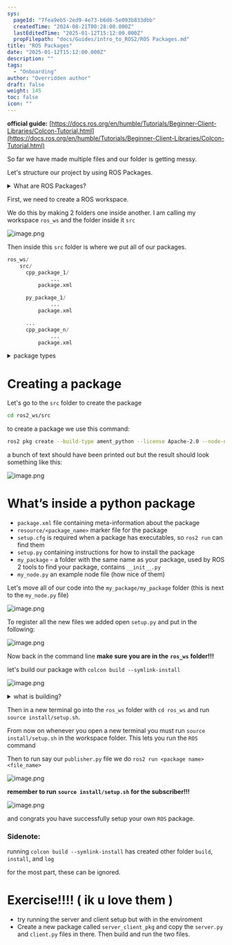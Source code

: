 ```yaml
---
sys:
  pageId: "7fea9eb5-2ed9-4e73-b6d6-5e093b833dbb"
  createdTime: "2024-08-21T00:28:00.000Z"
  lastEditedTime: "2025-01-12T15:12:00.000Z"
  propFilepath: "docs/Guides/intro_to_ROS2/ROS Packages.md"
title: "ROS Packages"
date: "2025-01-12T15:12:00.000Z"
description: ""
tags:
  - "Onboarding"
author: "Overridden author"
draft: false
weight: 145
toc: false
icon: ""
---
```


**official guide:** [https://docs.ros.org/en/humble/Tutorials/Beginner-Client-Libraries/Colcon-Tutorial.html](https://docs.ros.org/en/humble/Tutorials/Beginner-Client-Libraries/Colcon-Tutorial.html)

So far we have made multiple files and our folder is getting messy.

Let's structure our project by using ROS Packages.

<details>

<summary>What are ROS Packages?</summary>

ROS Packages are, as the name implies, packages of code that are highly sharable between ROS developers.

They consist of a folder, `package.xml` file, and source code

```python
      cpp_package_1/
		      ... imagine much code files here ..
          package.xml
```

</details>

First, we need to create a ROS workspace.

We do this by making 2 folders one inside another. I am calling my workspace `ros_ws` and the folder inside it `src`

![image.png](https://prod-files-secure.s3.us-west-2.amazonaws.com/d518164a-d88e-44d1-a4ee-3adb3bd8bce0/70706947-fd18-4537-a67b-e12946812d31/image.png?X-Amz-Algorithm=AWS4-HMAC-SHA256&X-Amz-Content-Sha256=UNSIGNED-PAYLOAD&X-Amz-Credential=ASIAZI2LB466QOXCKY7J%2F20250203%2Fus-west-2%2Fs3%2Faws4_request&X-Amz-Date=20250203T150751Z&X-Amz-Expires=3600&X-Amz-Security-Token=IQoJb3JpZ2luX2VjEP7%2F%2F%2F%2F%2F%2F%2F%2F%2F%2FwEaCXVzLXdlc3QtMiJIMEYCIQDRa49jjyFkn4Pxcn6JDreJfWlrGYXHdBM6FfGLm%2B0e1AIhAOm9rdAl5jHcj1pEa%2F%2BPOB%2BMAITA%2FFqsAPiyuUdYb%2FmyKv8DCBcQABoMNjM3NDIzMTgzODA1IgwN5zaCmEv7IcjcO9kq3APVpPPRLEa4CJ%2FweIweQdIWzllQFeUgi%2FImHRW%2F6xXecQjCNJlRUMoETzAuBxObLTr8au25uMp%2FfnemxS2Lt4cVAAR5561v%2FfJfNtzB4TW8aDxPjFMd4d5oF6FCFqx9v1rX%2BD3FjJX61DA3UoyOG%2FQHNczRCKjujoa3%2BGhYmv0%2Fwk0e6nWCeg3sybz%2FimseHZ92QcNB8%2BzWtQaqLIG3TZJzClT2IOEBeRHM3DAVd1GMVqyHGlhrMvmq5ahjZU39m8%2BwIy3h35D4lUABHsSJT5X8kYcswq8T3%2Bc%2FoP4sjAvUGGSzs%2BvnlqfBpUBNNY2Qko6fTR2jcd2UKzx95tHJIfuSpopJuhRt9slpg4FFBYPSCmZFjtRWD6NDxF%2FSF%2BAlr3cSeAV3F1s4OKK7uL%2B0qNEfq66Tu4%2Bfgl5%2FY%2BwCDivUyHMxTIXfbqaKIDETP%2B9ERRZlrM%2FlJvA8g5FM%2Bpxm5i6%2FQ%2BX15X3qa2p%2BqYsTxRZnYfwYShZlb0dAkvwBvZWLRlX9ozZutNA4PHhG4qS6sI91T6O5fhJWib9mPk2SzOfvMMS%2F%2FBy%2BrBBB%2Fx8IRWVwjOI1EmhvwwOzGqNRe761RSRAh6TJiW4QQVqz91M3EqRbVg%2BZmvJ3aaB%2Bs7%2FlfDCWj4O9BjqkAXvaemHsWmf8POM5FEP0rC018g7ruOoxJp3x%2Br4Z4l0d37tC7w0yfnpgZCEwtvo9J4rp%2F2%2Bv5AcYKVJq8N9DKZsCEN91u5M6pKrcq4p6%2F65N32HB0Hv%2BcSmxgbtBCoMOm1N3EOY5Yrxl7ZA56UHCS%2FwoxPm%2FF3vKySgMaOprCExTCVzWXd53xYq%2BXROw%2Bs3tcbquA%2FJbspJ8FyZQX36CQKrgEwm3&X-Amz-Signature=fd575a0adae1b65395355abe23ad5f425273868db62b0d7b87099696a9b0715c&X-Amz-SignedHeaders=host&x-id=GetObject)

Then inside this `src` folder is where we put all of our packages.

```python
ros_ws/
    src/
      cpp_package_1/
		      ...
          package.xml

      py_package_1/
		      ...
          package.xml

      ...
      cpp_package_n/
		      ...
          package.xml

```

<details>

<summary>package types</summary>

packages can be either `C++` or python.

the intern file structure is different for each but for this guide we will stick to creating python packages

</details>

# Creating a package

Let's go to the `src` folder to create the package

```bash
cd ros2_ws/src
```

to create a package we use this command:

```bash
ros2 pkg create --build-type ament_python --license Apache-2.0 --node-name my_node my_package
```

a bunch of text should have been printed out but the result should look something like this:

![image.png](https://prod-files-secure.s3.us-west-2.amazonaws.com/d518164a-d88e-44d1-a4ee-3adb3bd8bce0/e6cf1e3f-8512-4a3e-b131-079f800bf3e8/image.png?X-Amz-Algorithm=AWS4-HMAC-SHA256&X-Amz-Content-Sha256=UNSIGNED-PAYLOAD&X-Amz-Credential=ASIAZI2LB466QOXCKY7J%2F20250203%2Fus-west-2%2Fs3%2Faws4_request&X-Amz-Date=20250203T150751Z&X-Amz-Expires=3600&X-Amz-Security-Token=IQoJb3JpZ2luX2VjEP7%2F%2F%2F%2F%2F%2F%2F%2F%2F%2FwEaCXVzLXdlc3QtMiJIMEYCIQDRa49jjyFkn4Pxcn6JDreJfWlrGYXHdBM6FfGLm%2B0e1AIhAOm9rdAl5jHcj1pEa%2F%2BPOB%2BMAITA%2FFqsAPiyuUdYb%2FmyKv8DCBcQABoMNjM3NDIzMTgzODA1IgwN5zaCmEv7IcjcO9kq3APVpPPRLEa4CJ%2FweIweQdIWzllQFeUgi%2FImHRW%2F6xXecQjCNJlRUMoETzAuBxObLTr8au25uMp%2FfnemxS2Lt4cVAAR5561v%2FfJfNtzB4TW8aDxPjFMd4d5oF6FCFqx9v1rX%2BD3FjJX61DA3UoyOG%2FQHNczRCKjujoa3%2BGhYmv0%2Fwk0e6nWCeg3sybz%2FimseHZ92QcNB8%2BzWtQaqLIG3TZJzClT2IOEBeRHM3DAVd1GMVqyHGlhrMvmq5ahjZU39m8%2BwIy3h35D4lUABHsSJT5X8kYcswq8T3%2Bc%2FoP4sjAvUGGSzs%2BvnlqfBpUBNNY2Qko6fTR2jcd2UKzx95tHJIfuSpopJuhRt9slpg4FFBYPSCmZFjtRWD6NDxF%2FSF%2BAlr3cSeAV3F1s4OKK7uL%2B0qNEfq66Tu4%2Bfgl5%2FY%2BwCDivUyHMxTIXfbqaKIDETP%2B9ERRZlrM%2FlJvA8g5FM%2Bpxm5i6%2FQ%2BX15X3qa2p%2BqYsTxRZnYfwYShZlb0dAkvwBvZWLRlX9ozZutNA4PHhG4qS6sI91T6O5fhJWib9mPk2SzOfvMMS%2F%2FBy%2BrBBB%2Fx8IRWVwjOI1EmhvwwOzGqNRe761RSRAh6TJiW4QQVqz91M3EqRbVg%2BZmvJ3aaB%2Bs7%2FlfDCWj4O9BjqkAXvaemHsWmf8POM5FEP0rC018g7ruOoxJp3x%2Br4Z4l0d37tC7w0yfnpgZCEwtvo9J4rp%2F2%2Bv5AcYKVJq8N9DKZsCEN91u5M6pKrcq4p6%2F65N32HB0Hv%2BcSmxgbtBCoMOm1N3EOY5Yrxl7ZA56UHCS%2FwoxPm%2FF3vKySgMaOprCExTCVzWXd53xYq%2BXROw%2Bs3tcbquA%2FJbspJ8FyZQX36CQKrgEwm3&X-Amz-Signature=a192e71044304f486bb0c2a59f038be99d67c2b062d1667d28be83fb83e7980f&X-Amz-SignedHeaders=host&x-id=GetObject)

# What’s inside a python package

- `package.xml` file containing meta-information about the package
- `resource/<package_name>` marker file for the package
- `setup.cfg` is required when a package has executables, so `ros2 run` can find them
- `setup.py` containing instructions for how to install the package
- `my_package` - a folder with the same name as your package, used by ROS 2 tools to find your package, contains `__init__.py`
- `my_node.py` an example node file (how nice of them)

Let's move all of our code into the `my_package/my_package` folder (this is next to the `my_node.py` file)

![image.png](https://prod-files-secure.s3.us-west-2.amazonaws.com/d518164a-d88e-44d1-a4ee-3adb3bd8bce0/9ce58f11-0da9-4d3e-b86d-506a9685d378/image.png?X-Amz-Algorithm=AWS4-HMAC-SHA256&X-Amz-Content-Sha256=UNSIGNED-PAYLOAD&X-Amz-Credential=ASIAZI2LB466QOXCKY7J%2F20250203%2Fus-west-2%2Fs3%2Faws4_request&X-Amz-Date=20250203T150751Z&X-Amz-Expires=3600&X-Amz-Security-Token=IQoJb3JpZ2luX2VjEP7%2F%2F%2F%2F%2F%2F%2F%2F%2F%2FwEaCXVzLXdlc3QtMiJIMEYCIQDRa49jjyFkn4Pxcn6JDreJfWlrGYXHdBM6FfGLm%2B0e1AIhAOm9rdAl5jHcj1pEa%2F%2BPOB%2BMAITA%2FFqsAPiyuUdYb%2FmyKv8DCBcQABoMNjM3NDIzMTgzODA1IgwN5zaCmEv7IcjcO9kq3APVpPPRLEa4CJ%2FweIweQdIWzllQFeUgi%2FImHRW%2F6xXecQjCNJlRUMoETzAuBxObLTr8au25uMp%2FfnemxS2Lt4cVAAR5561v%2FfJfNtzB4TW8aDxPjFMd4d5oF6FCFqx9v1rX%2BD3FjJX61DA3UoyOG%2FQHNczRCKjujoa3%2BGhYmv0%2Fwk0e6nWCeg3sybz%2FimseHZ92QcNB8%2BzWtQaqLIG3TZJzClT2IOEBeRHM3DAVd1GMVqyHGlhrMvmq5ahjZU39m8%2BwIy3h35D4lUABHsSJT5X8kYcswq8T3%2Bc%2FoP4sjAvUGGSzs%2BvnlqfBpUBNNY2Qko6fTR2jcd2UKzx95tHJIfuSpopJuhRt9slpg4FFBYPSCmZFjtRWD6NDxF%2FSF%2BAlr3cSeAV3F1s4OKK7uL%2B0qNEfq66Tu4%2Bfgl5%2FY%2BwCDivUyHMxTIXfbqaKIDETP%2B9ERRZlrM%2FlJvA8g5FM%2Bpxm5i6%2FQ%2BX15X3qa2p%2BqYsTxRZnYfwYShZlb0dAkvwBvZWLRlX9ozZutNA4PHhG4qS6sI91T6O5fhJWib9mPk2SzOfvMMS%2F%2FBy%2BrBBB%2Fx8IRWVwjOI1EmhvwwOzGqNRe761RSRAh6TJiW4QQVqz91M3EqRbVg%2BZmvJ3aaB%2Bs7%2FlfDCWj4O9BjqkAXvaemHsWmf8POM5FEP0rC018g7ruOoxJp3x%2Br4Z4l0d37tC7w0yfnpgZCEwtvo9J4rp%2F2%2Bv5AcYKVJq8N9DKZsCEN91u5M6pKrcq4p6%2F65N32HB0Hv%2BcSmxgbtBCoMOm1N3EOY5Yrxl7ZA56UHCS%2FwoxPm%2FF3vKySgMaOprCExTCVzWXd53xYq%2BXROw%2Bs3tcbquA%2FJbspJ8FyZQX36CQKrgEwm3&X-Amz-Signature=bbd0ecbad946b1ff091c5b7c7a04e4ca6bed421d2c8c2b116c5bf7c7563be164&X-Amz-SignedHeaders=host&x-id=GetObject)

To register all the new files we added open `setup.py` and put in the following:

![image.png](https://prod-files-secure.s3.us-west-2.amazonaws.com/d518164a-d88e-44d1-a4ee-3adb3bd8bce0/1cd7c262-4cae-4496-9d75-c178537d24a2/image.png?X-Amz-Algorithm=AWS4-HMAC-SHA256&X-Amz-Content-Sha256=UNSIGNED-PAYLOAD&X-Amz-Credential=ASIAZI2LB466QOXCKY7J%2F20250203%2Fus-west-2%2Fs3%2Faws4_request&X-Amz-Date=20250203T150751Z&X-Amz-Expires=3600&X-Amz-Security-Token=IQoJb3JpZ2luX2VjEP7%2F%2F%2F%2F%2F%2F%2F%2F%2F%2FwEaCXVzLXdlc3QtMiJIMEYCIQDRa49jjyFkn4Pxcn6JDreJfWlrGYXHdBM6FfGLm%2B0e1AIhAOm9rdAl5jHcj1pEa%2F%2BPOB%2BMAITA%2FFqsAPiyuUdYb%2FmyKv8DCBcQABoMNjM3NDIzMTgzODA1IgwN5zaCmEv7IcjcO9kq3APVpPPRLEa4CJ%2FweIweQdIWzllQFeUgi%2FImHRW%2F6xXecQjCNJlRUMoETzAuBxObLTr8au25uMp%2FfnemxS2Lt4cVAAR5561v%2FfJfNtzB4TW8aDxPjFMd4d5oF6FCFqx9v1rX%2BD3FjJX61DA3UoyOG%2FQHNczRCKjujoa3%2BGhYmv0%2Fwk0e6nWCeg3sybz%2FimseHZ92QcNB8%2BzWtQaqLIG3TZJzClT2IOEBeRHM3DAVd1GMVqyHGlhrMvmq5ahjZU39m8%2BwIy3h35D4lUABHsSJT5X8kYcswq8T3%2Bc%2FoP4sjAvUGGSzs%2BvnlqfBpUBNNY2Qko6fTR2jcd2UKzx95tHJIfuSpopJuhRt9slpg4FFBYPSCmZFjtRWD6NDxF%2FSF%2BAlr3cSeAV3F1s4OKK7uL%2B0qNEfq66Tu4%2Bfgl5%2FY%2BwCDivUyHMxTIXfbqaKIDETP%2B9ERRZlrM%2FlJvA8g5FM%2Bpxm5i6%2FQ%2BX15X3qa2p%2BqYsTxRZnYfwYShZlb0dAkvwBvZWLRlX9ozZutNA4PHhG4qS6sI91T6O5fhJWib9mPk2SzOfvMMS%2F%2FBy%2BrBBB%2Fx8IRWVwjOI1EmhvwwOzGqNRe761RSRAh6TJiW4QQVqz91M3EqRbVg%2BZmvJ3aaB%2Bs7%2FlfDCWj4O9BjqkAXvaemHsWmf8POM5FEP0rC018g7ruOoxJp3x%2Br4Z4l0d37tC7w0yfnpgZCEwtvo9J4rp%2F2%2Bv5AcYKVJq8N9DKZsCEN91u5M6pKrcq4p6%2F65N32HB0Hv%2BcSmxgbtBCoMOm1N3EOY5Yrxl7ZA56UHCS%2FwoxPm%2FF3vKySgMaOprCExTCVzWXd53xYq%2BXROw%2Bs3tcbquA%2FJbspJ8FyZQX36CQKrgEwm3&X-Amz-Signature=99adabefb967ed57f2d2b7c42a6a8b39de335eb0a8701116d22afd9fadd3aae3&X-Amz-SignedHeaders=host&x-id=GetObject)

Now back in the command line **make sure you are in the** **`ros_ws`** **folder!!!**

let's build our package with `colcon build --symlink-install`

![image.png](https://prod-files-secure.s3.us-west-2.amazonaws.com/d518164a-d88e-44d1-a4ee-3adb3bd8bce0/2f2a0d27-b173-48fd-b189-5f5c0ce65619/image.png?X-Amz-Algorithm=AWS4-HMAC-SHA256&X-Amz-Content-Sha256=UNSIGNED-PAYLOAD&X-Amz-Credential=ASIAZI2LB466QOXCKY7J%2F20250203%2Fus-west-2%2Fs3%2Faws4_request&X-Amz-Date=20250203T150751Z&X-Amz-Expires=3600&X-Amz-Security-Token=IQoJb3JpZ2luX2VjEP7%2F%2F%2F%2F%2F%2F%2F%2F%2F%2FwEaCXVzLXdlc3QtMiJIMEYCIQDRa49jjyFkn4Pxcn6JDreJfWlrGYXHdBM6FfGLm%2B0e1AIhAOm9rdAl5jHcj1pEa%2F%2BPOB%2BMAITA%2FFqsAPiyuUdYb%2FmyKv8DCBcQABoMNjM3NDIzMTgzODA1IgwN5zaCmEv7IcjcO9kq3APVpPPRLEa4CJ%2FweIweQdIWzllQFeUgi%2FImHRW%2F6xXecQjCNJlRUMoETzAuBxObLTr8au25uMp%2FfnemxS2Lt4cVAAR5561v%2FfJfNtzB4TW8aDxPjFMd4d5oF6FCFqx9v1rX%2BD3FjJX61DA3UoyOG%2FQHNczRCKjujoa3%2BGhYmv0%2Fwk0e6nWCeg3sybz%2FimseHZ92QcNB8%2BzWtQaqLIG3TZJzClT2IOEBeRHM3DAVd1GMVqyHGlhrMvmq5ahjZU39m8%2BwIy3h35D4lUABHsSJT5X8kYcswq8T3%2Bc%2FoP4sjAvUGGSzs%2BvnlqfBpUBNNY2Qko6fTR2jcd2UKzx95tHJIfuSpopJuhRt9slpg4FFBYPSCmZFjtRWD6NDxF%2FSF%2BAlr3cSeAV3F1s4OKK7uL%2B0qNEfq66Tu4%2Bfgl5%2FY%2BwCDivUyHMxTIXfbqaKIDETP%2B9ERRZlrM%2FlJvA8g5FM%2Bpxm5i6%2FQ%2BX15X3qa2p%2BqYsTxRZnYfwYShZlb0dAkvwBvZWLRlX9ozZutNA4PHhG4qS6sI91T6O5fhJWib9mPk2SzOfvMMS%2F%2FBy%2BrBBB%2Fx8IRWVwjOI1EmhvwwOzGqNRe761RSRAh6TJiW4QQVqz91M3EqRbVg%2BZmvJ3aaB%2Bs7%2FlfDCWj4O9BjqkAXvaemHsWmf8POM5FEP0rC018g7ruOoxJp3x%2Br4Z4l0d37tC7w0yfnpgZCEwtvo9J4rp%2F2%2Bv5AcYKVJq8N9DKZsCEN91u5M6pKrcq4p6%2F65N32HB0Hv%2BcSmxgbtBCoMOm1N3EOY5Yrxl7ZA56UHCS%2FwoxPm%2FF3vKySgMaOprCExTCVzWXd53xYq%2BXROw%2Bs3tcbquA%2FJbspJ8FyZQX36CQKrgEwm3&X-Amz-Signature=66e965568c30e6aef2259ac4e7c1642e7ab762f2ecf1155c052beafe8b243950&X-Amz-SignedHeaders=host&x-id=GetObject)

<details>

<summary>what is building?</summary>

if you are a CS major at Rose-Hulman you will learn the answer to this in CSSE132

but TLDR; is it combines all the code files into one program that can be run easily 

</details>

Then in a new terminal go into the `ros_ws` folder with `cd ros_ws` and run `source install/setup.sh`. 

From now on whenever you open a new terminal you must run `source install/setup.sh` in the workspace folder. This lets you run the `ROS` command

Then to run say our `publisher.py` file we do `ros2 run <package name> <file_name>`

![image.png](https://prod-files-secure.s3.us-west-2.amazonaws.com/d518164a-d88e-44d1-a4ee-3adb3bd8bce0/4f4b1219-3a44-4632-aa0a-ce3471699f59/image.png?X-Amz-Algorithm=AWS4-HMAC-SHA256&X-Amz-Content-Sha256=UNSIGNED-PAYLOAD&X-Amz-Credential=ASIAZI2LB466QOXCKY7J%2F20250203%2Fus-west-2%2Fs3%2Faws4_request&X-Amz-Date=20250203T150751Z&X-Amz-Expires=3600&X-Amz-Security-Token=IQoJb3JpZ2luX2VjEP7%2F%2F%2F%2F%2F%2F%2F%2F%2F%2FwEaCXVzLXdlc3QtMiJIMEYCIQDRa49jjyFkn4Pxcn6JDreJfWlrGYXHdBM6FfGLm%2B0e1AIhAOm9rdAl5jHcj1pEa%2F%2BPOB%2BMAITA%2FFqsAPiyuUdYb%2FmyKv8DCBcQABoMNjM3NDIzMTgzODA1IgwN5zaCmEv7IcjcO9kq3APVpPPRLEa4CJ%2FweIweQdIWzllQFeUgi%2FImHRW%2F6xXecQjCNJlRUMoETzAuBxObLTr8au25uMp%2FfnemxS2Lt4cVAAR5561v%2FfJfNtzB4TW8aDxPjFMd4d5oF6FCFqx9v1rX%2BD3FjJX61DA3UoyOG%2FQHNczRCKjujoa3%2BGhYmv0%2Fwk0e6nWCeg3sybz%2FimseHZ92QcNB8%2BzWtQaqLIG3TZJzClT2IOEBeRHM3DAVd1GMVqyHGlhrMvmq5ahjZU39m8%2BwIy3h35D4lUABHsSJT5X8kYcswq8T3%2Bc%2FoP4sjAvUGGSzs%2BvnlqfBpUBNNY2Qko6fTR2jcd2UKzx95tHJIfuSpopJuhRt9slpg4FFBYPSCmZFjtRWD6NDxF%2FSF%2BAlr3cSeAV3F1s4OKK7uL%2B0qNEfq66Tu4%2Bfgl5%2FY%2BwCDivUyHMxTIXfbqaKIDETP%2B9ERRZlrM%2FlJvA8g5FM%2Bpxm5i6%2FQ%2BX15X3qa2p%2BqYsTxRZnYfwYShZlb0dAkvwBvZWLRlX9ozZutNA4PHhG4qS6sI91T6O5fhJWib9mPk2SzOfvMMS%2F%2FBy%2BrBBB%2Fx8IRWVwjOI1EmhvwwOzGqNRe761RSRAh6TJiW4QQVqz91M3EqRbVg%2BZmvJ3aaB%2Bs7%2FlfDCWj4O9BjqkAXvaemHsWmf8POM5FEP0rC018g7ruOoxJp3x%2Br4Z4l0d37tC7w0yfnpgZCEwtvo9J4rp%2F2%2Bv5AcYKVJq8N9DKZsCEN91u5M6pKrcq4p6%2F65N32HB0Hv%2BcSmxgbtBCoMOm1N3EOY5Yrxl7ZA56UHCS%2FwoxPm%2FF3vKySgMaOprCExTCVzWXd53xYq%2BXROw%2Bs3tcbquA%2FJbspJ8FyZQX36CQKrgEwm3&X-Amz-Signature=217ab73ba85faecb7c122f84a77a303515b2a7df96f02a63b4965435d73384ec&X-Amz-SignedHeaders=host&x-id=GetObject)

**remember to run** **`source install/setup.sh`** **for the subscriber!!!**

![image.png](https://prod-files-secure.s3.us-west-2.amazonaws.com/d518164a-d88e-44d1-a4ee-3adb3bd8bce0/02121119-dad4-49ec-8356-c956108b4243/image.png?X-Amz-Algorithm=AWS4-HMAC-SHA256&X-Amz-Content-Sha256=UNSIGNED-PAYLOAD&X-Amz-Credential=ASIAZI2LB466QOXCKY7J%2F20250203%2Fus-west-2%2Fs3%2Faws4_request&X-Amz-Date=20250203T150751Z&X-Amz-Expires=3600&X-Amz-Security-Token=IQoJb3JpZ2luX2VjEP7%2F%2F%2F%2F%2F%2F%2F%2F%2F%2FwEaCXVzLXdlc3QtMiJIMEYCIQDRa49jjyFkn4Pxcn6JDreJfWlrGYXHdBM6FfGLm%2B0e1AIhAOm9rdAl5jHcj1pEa%2F%2BPOB%2BMAITA%2FFqsAPiyuUdYb%2FmyKv8DCBcQABoMNjM3NDIzMTgzODA1IgwN5zaCmEv7IcjcO9kq3APVpPPRLEa4CJ%2FweIweQdIWzllQFeUgi%2FImHRW%2F6xXecQjCNJlRUMoETzAuBxObLTr8au25uMp%2FfnemxS2Lt4cVAAR5561v%2FfJfNtzB4TW8aDxPjFMd4d5oF6FCFqx9v1rX%2BD3FjJX61DA3UoyOG%2FQHNczRCKjujoa3%2BGhYmv0%2Fwk0e6nWCeg3sybz%2FimseHZ92QcNB8%2BzWtQaqLIG3TZJzClT2IOEBeRHM3DAVd1GMVqyHGlhrMvmq5ahjZU39m8%2BwIy3h35D4lUABHsSJT5X8kYcswq8T3%2Bc%2FoP4sjAvUGGSzs%2BvnlqfBpUBNNY2Qko6fTR2jcd2UKzx95tHJIfuSpopJuhRt9slpg4FFBYPSCmZFjtRWD6NDxF%2FSF%2BAlr3cSeAV3F1s4OKK7uL%2B0qNEfq66Tu4%2Bfgl5%2FY%2BwCDivUyHMxTIXfbqaKIDETP%2B9ERRZlrM%2FlJvA8g5FM%2Bpxm5i6%2FQ%2BX15X3qa2p%2BqYsTxRZnYfwYShZlb0dAkvwBvZWLRlX9ozZutNA4PHhG4qS6sI91T6O5fhJWib9mPk2SzOfvMMS%2F%2FBy%2BrBBB%2Fx8IRWVwjOI1EmhvwwOzGqNRe761RSRAh6TJiW4QQVqz91M3EqRbVg%2BZmvJ3aaB%2Bs7%2FlfDCWj4O9BjqkAXvaemHsWmf8POM5FEP0rC018g7ruOoxJp3x%2Br4Z4l0d37tC7w0yfnpgZCEwtvo9J4rp%2F2%2Bv5AcYKVJq8N9DKZsCEN91u5M6pKrcq4p6%2F65N32HB0Hv%2BcSmxgbtBCoMOm1N3EOY5Yrxl7ZA56UHCS%2FwoxPm%2FF3vKySgMaOprCExTCVzWXd53xYq%2BXROw%2Bs3tcbquA%2FJbspJ8FyZQX36CQKrgEwm3&X-Amz-Signature=38c4375b9bd3be5bc9a53b2f34dbf74202147ae3bdbc11351945e9735d7d41a6&X-Amz-SignedHeaders=host&x-id=GetObject)

and congrats you have successfully setup your own `ROS` package.

### Sidenote:

running `colcon build --symlink-install` has created other folder `build`, `install`, and `log`

for the most part, these can be ignored.

# Exercise!!!! ( ik u love them )

- try running the server and client setup but with in the enviroment
- Create a new package called `server_client_pkg` and copy the `server.py` and `client.py` files in there. Then build and run the two files.

